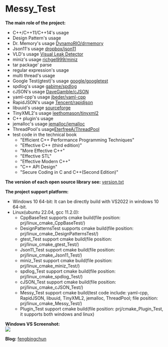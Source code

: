 # Messy_Test
**The main role of the project:**
- C++/C++11/C++14's usage
- Design Pattern's usage
- Dr. Memory's usage [DynamoRIO/drmemory](https://github.com/DynamoRIO/drmemory)
- Json11's usage [dropbox/json11](https://github.com/dropbox/json11)
- VLD's usage [Visual Leak Detector](http://vld.codeplex.com/releases)
- miniz's usage [richgel999/miniz](https://github.com/richgel999/miniz)
- tar package' parse
- regular expression's usage
- multi thread's usage
- Google Test(gtest)'s usage [google/googletest](https://github.com/google/googletest)
- spdlog's usage [gabime/spdlog](https://github.com/gabime/spdlog)
- cJSON's usage [DaveGamble/cJSON](https://github.com/DaveGamble/cJSON)
- yaml-cpp's usage [jbeder/yaml-cpp](https://github.com/jbeder/yaml-cpp)
- RapidJSON's usage [Tencent/rapidjson](https://github.com/Tencent/rapidjson/)
- libuuid's usage [sourceforge](https://sourceforge.net/projects/libuuid/)
- TinyXML2's usage [leethomason/tinyxml2](https://github.com/leethomason/tinyxml2)
- C++ plugin's usage
- jemalloc's usage [jemalloc/jemalloc](https://github.com/jemalloc/jemalloc)
- ThreadPool's usage[EterfreeA/ThreadPool](https://github.com/EterfreeA/ThreadPool)
- test code in the technical book
	- "Efficient C++ Performance Programming Techniques"
	- "Effective C++ (third edition)"
	- "More Effective C++"
	- "Effective STL"
	- "Effective Modern C++"
	- "C++ API Design"
	- "Secure Coding in C and C++(Second Edition)"	

**The version of each open source library see:** [version.txt](https://github.com/fengbingchun/Messy_Test/blob/master/src/version.txt)

**The project support platform:**
- Windows 10 64-bit: It can be directly build with VS2022 in windows 10 64-bit.
- Linux(ubuntu 22.04, gcc 11.2.0):
	- CppBaseTest supports cmake build(file position: prj/linux_cmake_CppBaseTest/)
	- DesignPatternsTest supports cmake build(file position: prj/linux_cmake_DesignPatternsTest/)
	- gtest_Test support cmake build(file position: prj/linux_cmake_gtest_Test/)
	- Json11_Test support cmake build(file position: prj/linux_cmake_Json11_Test/)
	- miniz_Test support cmake build(file position: prj/linux_cmake_miniz_Test/)
	- spdlog_Test support cmake build(file position: prj/linux_cmake_spdlog_Test/)
	- cJSON_Test support cmake build(file position: prj/linux_cmake_cJSON_Test/)
	- Messy_Test support cmake build(test code include: yaml-cpp, RapidJSON, libuuid, TinyXML2, jemalloc, ThreadPool; file position: prj/linux_cmake_Messy_Test/)
	- Plugin_Test support cmake build(file position: prj/cmake_Plugin_Test, it supports both windows and linux)

**Windows VS Screenshot:**  
![](https://github.com/fengbingchun/Messy_Test/blob/master/prj/x86_x64_vc12/Screenshot.png)

**Blog:** [fengbingchun](http://blog.csdn.net/fengbingchun/article/category/725584)
